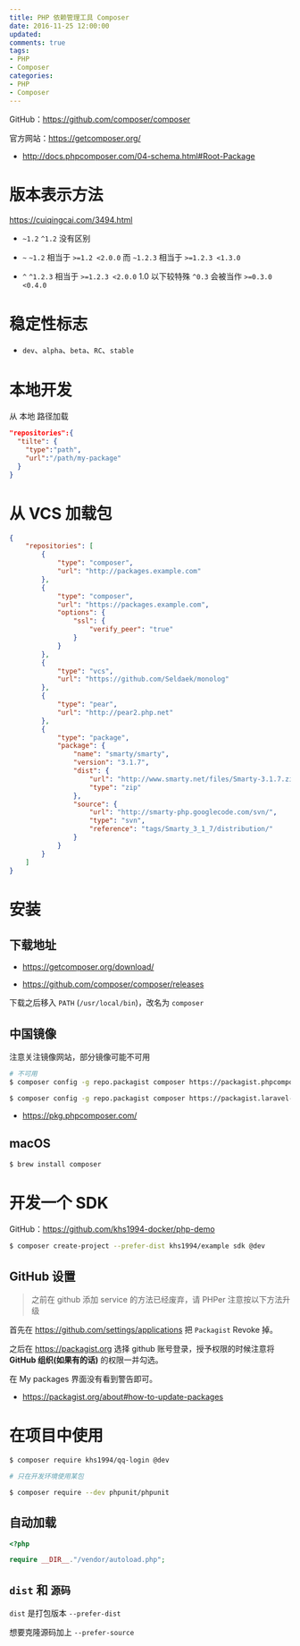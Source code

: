 ```yaml
---
title: PHP 依赖管理工具 Composer
date: 2016-11-25 12:00:00
updated:
comments: true
tags:
- PHP
- Composer
categories:
- PHP
- Composer
---
```


GitHub：https://github.com/composer/composer

官方网站：https://getcomposer.org/

* http://docs.phpcomposer.com/04-schema.html#Root-Package

<!--more-->

# 版本表示方法

https://cuiqingcai.com/3494.html

* `~1.2` `^1.2` 没有区别

* `~` `~1.2` 相当于 `>=1.2 <2.0.0` 而 `~1.2.3` 相当于 `>=1.2.3 <1.3.0`

* `^` `^1.2.3` 相当于 `>=1.2.3 <2.0.0` 1.0 以下较特殊 `^0.3` 会被当作 `>=0.3.0 <0.4.0`

# 稳定性标志

* `dev`、`alpha`、`beta`、`RC`、`stable`

# 本地开发

从 本地 路径加载

```json
"repositories":{
  "tilte": {
    "type":"path",
    "url":"/path/my-package"
  }
}
```

# 从 VCS 加载包

```json
{
    "repositories": [
        {
            "type": "composer",
            "url": "http://packages.example.com"
        },
        {
            "type": "composer",
            "url": "https://packages.example.com",
            "options": {
                "ssl": {
                    "verify_peer": "true"
                }
            }
        },
        {
            "type": "vcs",
            "url": "https://github.com/Seldaek/monolog"
        },
        {
            "type": "pear",
            "url": "http://pear2.php.net"
        },
        {
            "type": "package",
            "package": {
                "name": "smarty/smarty",
                "version": "3.1.7",
                "dist": {
                    "url": "http://www.smarty.net/files/Smarty-3.1.7.zip",
                    "type": "zip"
                },
                "source": {
                    "url": "http://smarty-php.googlecode.com/svn/",
                    "type": "svn",
                    "reference": "tags/Smarty_3_1_7/distribution/"
                }
            }
        }
    ]
}
```

# 安装

## 下载地址

* https://getcomposer.org/download/

* https://github.com/composer/composer/releases

下载之后移入 `PATH` (`/usr/local/bin`)，改名为 `composer`

## 中国镜像

注意关注镜像网站，部分镜像可能不可用

```bash
# 不可用
$ composer config -g repo.packagist composer https://packagist.phpcomposer.com

$ composer config -g repo.packagist composer https://packagist.laravel-china.org
```

* https://pkg.phpcomposer.com/

## macOS

```bash
$ brew install composer
```

# 开发一个 SDK

GitHub：https://github.com/khs1994-docker/php-demo

```bash
$ composer create-project --prefer-dist khs1994/example sdk @dev
```

## GitHub 设置

> 之前在 github 添加 service 的方法已经废弃，请 PHPer 注意按以下方法升级

首先在 https://github.com/settings/applications 把 `Packagist` Revoke 掉。

之后在 https://packagist.org 选择 github 账号登录，授予权限的时候注意将 **GitHub 组织(如果有的话)** 的权限一并勾选。

在 My packages 界面没有看到警告即可。

* https://packagist.org/about#how-to-update-packages

# 在项目中使用

```bash
$ composer require khs1994/qq-login @dev

# 只在开发环境使用某包

$ composer require --dev phpunit/phpunit
```

## 自动加载

```php
<?php

require __DIR__."/vendor/autoload.php";

```

## `dist` 和 `源码`

`dist` 是打包版本 `--prefer-dist`

想要克隆源码加上 `--prefer-source`

